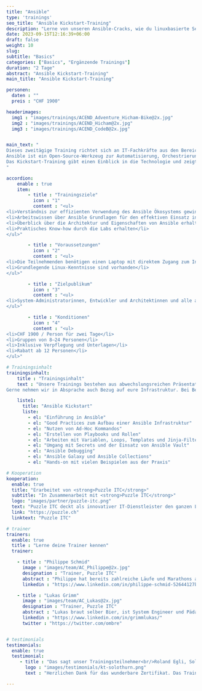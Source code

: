 ```yaml
---
title: "Ansible"
type: 'trainings'
seo_title: "Ansible Kickstart-Training"
description: "Lerne von unseren Ansible-Cracks, wie du linuxbasierte Services konfigurieren und automatisieren kannst."
date: 2023-09-15T12:16:39+06:00
draft: false
weight: 10
slug:
subtitle: "Basics"
categories: ["Basics", "Ergänzende Trainings"]
duration: "2 Tage"
abstract: "Ansible Kickstart-Training"
main_title: "Ansible Kickstart-Training"

personen:
  daten : ""
  preis : "CHF 1900"

headerimages:
  img1 : "images/trainings/ACEND_Adventure_Hicham-Bike@2x.jpg"
  img2 : "images/trainings/ACEND_Hicham@2x.jpg"
  img3 : "images/trainings/ACEND_CodeB@2x.jpg"


main_text: "
Dieses zweitägige Training richtet sich an IT-Fachkräfte aus den Bereichen Systemadministration, Architektur und Softwareentwicklung, die fundierte Grundkenntnisse zu Ansible erwerben wollen.
Ansible ist ein Open-Source-Werkzeug zur Automatisierung, Orchestrierung und allgemeinen zur Konfiguration und Administration von Computern. Es kombiniert Softwareverteilung, Ad-hoc-Kommandoausführung und Konfigurationsmanagement. Die Verwaltung der Server erfolgt unter anderem über SSH und erfordert keinerlei zusätzliche Software auf dem zu verwaltenden System.
Das Kickstart-Training gibt einen Einblick in die Technologie und zeigt anhand von Hands-on-Labs, wie sich Ansible effizient nutzen lässt.
"

accordion:
    enable : true
    item:
        - title : "Trainingsziele"
          icon : "1"
          content : "<ul>
<li>Verständnis zur effizienten Verwendung des Ansible Ökosystems gewinnen</li>
<li>Arbeitswissen über Ansible Grundlagen für den effektiven Einsatz in der Praxis erhalten</li>
<li>Überblick über die Architektur und Eigenschaften von Ansible erhalten</li>
<li>Praktisches Know-how durch die Labs erhalten</li>
</ul>"

        - title : "Voraussetzungen"
          icon : "2"
          content : "<ul>
<li>Die Teilnehmenden benötigen einen Laptop mit direktem Zugang zum Internet</li>
<li>Grundlegende Linux-Kenntnisse sind vorhanden</li>
</ul>"

        - title : "Zielpublikum"
          icon : "3"
          content : "<ul>
<li>System-Administratorinnen, Entwickler und Architektinnen und alle anderen, die Ansible verstehen und für die Automatisierung einsetzen möchten.</li>
</ul>"

        - title : "Konditionen"
          icon : "4"
          content : "<ul>
<li>CHF 1900 / Person für zwei Tage</li>
<li>Gruppen von 8–24 Personen</li>
<li>Inklusive Verpflegung und Unterlagen</li>
<li>Rabatt ab 12 Personen</li>
</ul>"

# Trainingsinhalt
trainingsinhalt:
    title : "Trainingsinhalt"
    text : "Unsere Trainings bestehen aus abwechslungsreichen Präsentationen und hands-on Labs, um deren Inhalt auf spannende Art und Weise zu uebermitteln.<br/>
Gerne nehmen wir in Absprache auch Bezug auf eure Infrastruktur. Bei Bedarf für weitere Inhalte können wir auf euren Wunsch hin Anpassungen vornehmen."

    liste1:
      title: "Ansible Kickstart"
      liste:
        - el: "Einführung in Ansible"
        - el: "Good Practices zum Aufbau einer Ansible Infrastruktur"
        - el: "Nutzen von Ad-Hoc Kommandos"
        - el: "Erstellen von Playbooks und Rollen"
        - el: "Arbeiten mit Variablen, Loops, Templates und Jinja-Filtern"
        - el: "Umgang mit Secrets und der Einsatz von Ansible Vault"
        - el: "Ansible Debugging"
        - el: "Ansible Galaxy und Ansible Collections"
        - el: "Hands-on mit vielen Beispielen aus der Praxis"

# Kooperation
kooperation:
  enable: true
  title: "Erarbeitet von <strong>Puzzle ITC</strong>"
  subtitle: "In Zusammenarbeit mit <strong>Puzzle ITC</strong>"
  logo: "images/partner/puzzle-itc.png"
  text: "Puzzle ITC deckt als innovativer IT-Dienstleister den ganzen Lebenszyklus von geschäftskritischen Anwendungen und Infrastrukturen ab. Dabei wird konsequent auf Open Source Technologien sowie modernste Methoden gesetzt. Verschiedene interdisziplinäre Teams arbeitet an Projekten in den Bereichen Beratung, Applikationen, Delivery, Infrastruktur und eigenen Open Source Lösungen."
  link: "https://puzzle.ch"
  linktext: "Puzzle ITC"

# trainer
trainers:
  enable: true
  title : "Lerne deine Trainer kennen"
  trainer:

    - title : "Philippe Schmid"
      image : "images/team/AC_Philippe@2x.jpg"
      designation : "Trainer, Puzzle ITC"
      abstract : "Philippe hat bereits zahlreiche Läufe und Marathons absolviert. In der Informatik mag er derartige Anstrengungen nicht, daher automatisiert er alles, was möglich ist."
      linkedin : "https://www.linkedin.com/in/philippe-schmid-52644127b/"

    - title : "Lukas Grimm"
      image : "images/team/AC_Lukas@2x.jpg"
      designation : "Trainer, Puzzle ITC"
      abstract : "Lukas braut selber Bier, ist System Engineer und Pädagoge. Damit stellt er den perfekten Archetyp eines acend Trainers dar."
      linkedin : "https://www.linkedin.com/in/grimmlukas/"
      twitter : "https://twitter.com/ombre"


# testimonials
testimonials:
  enable: true
  testimonial:
     - title : "Das sagt unser Trainingsteilnehmer<br/>Roland Egli, Solothurn"
       logo : "images/testimonials/kt-solothurn.png"
       text : "Herzlichen Dank für das wunderbare Zertifikat. Das Training war sehr lernreich und der Austausch mit den anderen Trainees empfand ich als sehr wertvoll. Toll organisiert."

---
```

